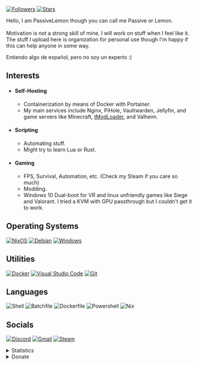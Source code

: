 [![Followers](https://img.shields.io/github/followers/PassiveLemon?labelColor=2e343e&color=BBAC16&style=for-the-badge)](https://github.com/PassiveLemon?tab=followers)
[![Stars](https://img.shields.io/github/stars/PassiveLemon?labelColor=2e343e&color=BBAC16&style=for-the-badge)](https://github.com/PassiveLemon?tab=repositories&q=&type=&language=&sort=stargazers)

Hello, I am PassiveLemon though you can call me Passive or Lemon. </br>
</br>
Motivation is not a strong skill of mine. I will work on stuff when I feel like it. </br>
The stuff I upload here is organization for personal use though I'm happy if this can help anyone in some way. </br>

Entiendo algo de español, pero no soy un experto :) </br>

## Interests
* #### Self-Hosting
  * Containerization by means of Docker with Portainer.
  * My main services include Nginx, PiHole, Vaultwarden, Jellyfin, and game servers like Minecraft, [tModLoader](https://github.com/PassiveLemon/tmodloader1.4-docker), and Valheim.
* #### Scripting
  * Automating stuff.
  * Might try to learn Lua or Rust.
* #### Gaming
  * FPS, Survival, Automation, etc. (Check my Steam if you care so much)
  * Modding.
  * Windows 10 Dual-boot for VR and linux unfriendly games like Siege and Valorant. I tried a KVM with GPU passthrough but I couldn't get it to work.

## Operating Systems
[![NixOS](https://img.shields.io/badge/NixOS-5277C3?logo=nixos&logoColor=fff&style=for-the-badge)](https://nixos.org/)
[![Debian](https://img.shields.io/badge/Debian-A81D33?logo=debian&logoColor=fff&style=for-the-badge)](https://www.debian.org/)
[![Windows](https://img.shields.io/badge/Windows-0078D6?logo=windows&logoColor=fff&style=for-the-badge)](https://www.microsoft.com/en-us/windows)

## Utilities
[![Docker](https://img.shields.io/badge/Docker-2496ED?logo=docker&logoColor=fff&style=for-the-badge)](https://www.docker.com/)
[![Visual Studio Code](https://img.shields.io/badge/Visual_Studio_Code-007ACC?logo=visualstudiocode&logoColor=fff&style=for-the-badge)](https://code.visualstudio.com/)
[![Git](https://img.shields.io/badge/Git-F05032?logo=git&logoColor=fff&style=for-the-badge)](https://git-scm.com/)

## Languages
![Shell](https://img.shields.io/badge/Shell/Bash-89E051?logo=gnu-bash&logoColor=000&style=for-the-badge)
![Batchfile](https://img.shields.io/badge/Batchfile-C1F12E?logo=windows-terminal&logoColor=000&style=for-the-badge)
![Dockerfile](https://img.shields.io/badge/Dockerfile-384d54?logo=docker&logoColor=fff&style=for-the-badge)
![Powershell](https://img.shields.io/badge/Powershell-012456?logo=powershell&logoColor=fff&style=for-the-badge)
![Nix](https://img.shields.io/badge/Nix-7e7eff?logo=nixos&logoColor=fff&style=for-the-badge)

## Socials
[![Discord](https://img.shields.io/badge/Discord-5865F2?logo=discord&logoColor=fff&style=for-the-badge)](https://discord.gg/5aNwbjxHeK)
[![Gmail](https://img.shields.io/badge/Gmail-EA4335?logo=gmail&logoColor=fff&style=for-the-badge)](mailto:jeremyseber@gmail.com?subject=Github)
[![Steam](https://img.shields.io/badge/Steam-000000?logo=steam&logoColor=fff&style=for-the-badge)](https://steamcommunity.com/profiles/76561198145741833)

<details>
 <summary> Statistics </summary>
  <p align=center>
   <a>
    <img align=top src="https://github-readme-stats.vercel.app/api?username=PassiveLemon&bg_color=0D1117&text_color=c9d1d9&hide_border=true&show_icons=true&icon_color=2f80ed&">
    <img align=top src="https://github-readme-stats.vercel.app/api/top-langs/?username=PassiveLemon&layout=compact&bg_color=0D1117&text_color=c9d1d9&hide_border=true&">
  </a>
 </p>
</details>
<details>
 <summary> Donate </summary>
  <p>
   <a href="https://www.paypal.com/donate/?business=NEVJU6EKWMWNS&no_recurring=0&currency_code=USD">
    <img src="https://img.shields.io/badge/Paypal-00457C?logo=paypal&logoColor=fff&style=for-the-badge">
   </a>
   <a href="https://img.shields.io/badge/1B66Z3mzb4VfT3iWATNSeb5beaeeVmNxoW-F7931A?logo=bitcoin&logoColor=fff&style=for-the-badge">
    <img src="https://img.shields.io/badge/Bitcoin-F7931A?logo=bitcoin&logoColor=fff&style=for-the-badge">
   </a>
   <a href="https://img.shields.io/badge/0x30272073135E67FdA84B1dDC1d692EbA0599B58A-3C3C3D?logo=ethereum&logoColor=fff&style=for-the-badge">
    <img src="https://img.shields.io/badge/Ethereum-3C3C3D?logo=ethereum&logoColor=fff&style=for-the-badge">
   </a>
  </p>
</details>
